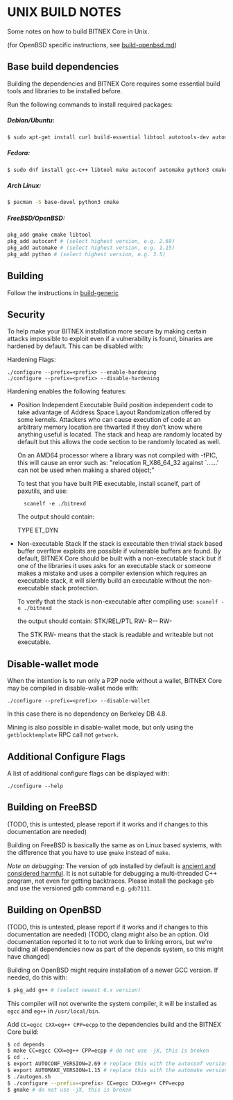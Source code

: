 UNIX BUILD NOTES
====================
Some notes on how to build BITNEX Core in Unix.

(for OpenBSD specific instructions, see [build-openbsd.md](build-openbsd.md))

Base build dependencies
-----------------------
Building the dependencies and BITNEX Core requires some essential build tools and libraries to be installed before.

Run the following commands to install required packages:

##### Debian/Ubuntu:
```bash
$ sudo apt-get install curl build-essential libtool autotools-dev automake pkg-config python3 bsdmainutils cmake
```

##### Fedora:
```bash
$ sudo dnf install gcc-c++ libtool make autoconf automake python3 cmake libstdc++-static patch
```

##### Arch Linux:
```bash
$ pacman -S base-devel python3 cmake
```

##### FreeBSD/OpenBSD:
```bash
pkg_add gmake cmake libtool
pkg_add autoconf # (select highest version, e.g. 2.69)
pkg_add automake # (select highest version, e.g. 1.15)
pkg_add python # (select highest version, e.g. 3.5)
```

Building
--------

Follow the instructions in [build-generic](build-generic.md)

Security
--------
To help make your BITNEX installation more secure by making certain attacks impossible to
exploit even if a vulnerability is found, binaries are hardened by default.
This can be disabled with:

Hardening Flags:

	./configure --prefix=<prefix> --enable-hardening
	./configure --prefix=<prefix> --disable-hardening


Hardening enables the following features:

* Position Independent Executable
    Build position independent code to take advantage of Address Space Layout Randomization
    offered by some kernels. Attackers who can cause execution of code at an arbitrary memory
    location are thwarted if they don't know where anything useful is located.
    The stack and heap are randomly located by default but this allows the code section to be
    randomly located as well.

    On an AMD64 processor where a library was not compiled with -fPIC, this will cause an error
    such as: "relocation R_X86_64_32 against `......' can not be used when making a shared object;"

    To test that you have built PIE executable, install scanelf, part of paxutils, and use:

    	scanelf -e ./bitnexd

    The output should contain:

     TYPE
    ET_DYN

* Non-executable Stack
    If the stack is executable then trivial stack based buffer overflow exploits are possible if
    vulnerable buffers are found. By default, BITNEX Core should be built with a non-executable stack
    but if one of the libraries it uses asks for an executable stack or someone makes a mistake
    and uses a compiler extension which requires an executable stack, it will silently build an
    executable without the non-executable stack protection.

    To verify that the stack is non-executable after compiling use:
    `scanelf -e ./bitnexd`

    the output should contain:
	STK/REL/PTL
	RW- R-- RW-

    The STK RW- means that the stack is readable and writeable but not executable.

Disable-wallet mode
--------------------
When the intention is to run only a P2P node without a wallet, BITNEX Core may be compiled in
disable-wallet mode with:

    ./configure --prefix=<prefix> --disable-wallet

In this case there is no dependency on Berkeley DB 4.8.

Mining is also possible in disable-wallet mode, but only using the `getblocktemplate` RPC
call not `getwork`.

Additional Configure Flags
--------------------------
A list of additional configure flags can be displayed with:

    ./configure --help

Building on FreeBSD
--------------------

(TODO, this is untested, please report if it works and if changes to this documentation are needed)

Building on FreeBSD is basically the same as on Linux based systems, with the difference that you have to use `gmake`
instead of `make`.

*Note on debugging*: The version of `gdb` installed by default is [ancient and considered harmful](https://wiki.freebsd.org/GdbRetirement).
It is not suitable for debugging a multi-threaded C++ program, not even for getting backtraces. Please install the package `gdb` and
use the versioned gdb command e.g. `gdb7111`.

Building on OpenBSD
-------------------

(TODO, this is untested, please report if it works and if changes to this documentation are needed)
(TODO, clang might also be an option. Old documentation reported it to to not work due to linking errors, but we're building all dependencies now as part of the depends system, so this might have changed)

Building on OpenBSD might require installation of a newer GCC version. If needed, do this with:

```bash
$ pkg_add g++ # (select newest 6.x version)
```

This compiler will not overwrite the system compiler, it will be installed as `egcc` and `eg++` in `/usr/local/bin`.

Add `CC=egcc CXX=eg++ CPP=ecpp` to the dependencies build and the BITNEX Core build:
```bash
$ cd depends
$ make CC=egcc CXX=eg++ CPP=ecpp # do not use -jX, this is broken
$ cd ..
$ export AUTOCONF_VERSION=2.69 # replace this with the autoconf version that you installed
$ export AUTOMAKE_VERSION=1.15 # replace this with the automake version that you installed
$ ./autogen.sh
$ ./configure --prefix=<prefix> CC=egcc CXX=eg++ CPP=ecpp
$ gmake # do not use -jX, this is broken
```
